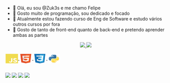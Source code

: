 - 👋 Olá, eu sou @Zuk3s e me chamo Felipe
- 👀 Gosto muito de programação, sou dedicado e focado
- 🌱 Atualmente estou fazendo curso de Eng de Software e estudo vários outros cursos por fora
- 💞️ Gosto de tanto de front-end quanto de back-end e pretendo aprender ambas as partes

<div align="center">
  <a href="https://github.com/Zuk3s">
  <img width="400px" src="https://github-readme-stats.vercel.app/api?username=Zuk3s&show_icons=true&theme=graywhite&include_all_commits=true&count_private=true&custom_title=Zukes%20GitHub%20Status&border_radius=10&border_color=000000&locale=pt-br "/>
  <img src="https://github-readme-stats.vercel.app/api/top-langs/?username=Zuk3s&layout=compact&theme=graywhite&langs_count=4&custom_title=L%C3%ADnguagens%20Mais%20Usadas%3A&border_radius=10&border_color=000000&locale=pt-br"/>
</div>
<div align="left"><br>
  <img align="center" alt="Zuk3s-Js" height="30" width="40" src="https://raw.githubusercontent.com/devicons/devicon/master/icons/javascript/javascript-plain.svg">
  <img align="center" alt="Zuk3s-HTML" height="30" width="40" src="https://raw.githubusercontent.com/devicons/devicon/master/icons/html5/html5-original.svg">
  <img align="center" alt="Zuk3s-CSS" height="30" width="40" src="https://raw.githubusercontent.com/devicons/devicon/master/icons/css3/css3-original.svg">
	<img align="center" alt="Zuk3s-Python" height="30" width="40" src="https://raw.githubusercontent.com/devicons/devicon/master/icons/python/python-original.svg">
</div>
  
##
  
<div align="left">
  <a href="https://www.instagram.com/felipe_mac14" target="_blank"><img src="https://img.shields.io/badge/-Instagram-%23E4405F?style=for-the-badge&logo=instagram&logoColor=white" target="_blank"></a>
  <a href="" target="_blank"><img src="https://img.shields.io/badge/Discord-7289DA?style=for-the-badge&logo=discord&logoColor=white" target="_blank"></a> 
  <a href = "mailto:felipe.macedo2908@gmail.com"><img src="https://img.shields.io/badge/-Gmail-%23333?style=for-the-badge&logo=gmail&logoColor=white" target="_blank"></a>
  <a href="https://www.linkedin.com/in/felipe-macedo-31b26a235/" target="_blank"><img src="https://img.shields.io/badge/-LinkedIn-%230077B5?style=for-the-badge&logo=linkedin&logoColor=white" target="_blank"></a> 
</div>
  
